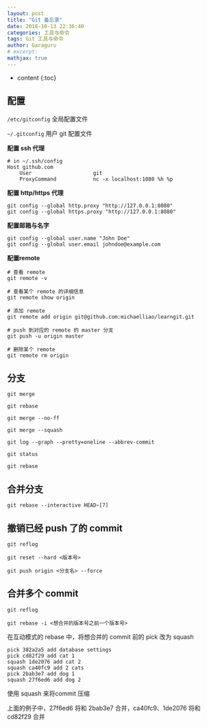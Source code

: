 ```yaml
---
layout: post
title: "Git 备忘录"
date: 2018-10-13 22:36:40
categories: 工具与命令
tags: Git 工具与命令
author: Garaguru
# excerpt: 
mathjax: true
---
```


* content
{:toc}

## 配置
`/etc/gitconfig` 全局配置文件

`~/.gitconfig` 用户 git 配置文件

**配置 ssh 代理**
```
# in ~/.ssh/config
Host github.com
    User                    git
    ProxyCommand            nc -x localhost:1080 %h %p
```
**配置 http/https 代理**
```
git config --global http.proxy "http://127.0.0.1:8080"
git config --global https.proxy "http://127.0.0.1:8080"
```

**配置邮箱与名字**
```
git config --global user.name "John Doe"
git config --global user.email johndoe@example.com
```

**配置remote**
```
# 查看 remote
git remote -v

# 查看某个 remote 的详细信息
git remote show origin

# 添加 remote
git remote add origin git@github.com:michaelliao/learngit.git

# push 到对应的 remote 的 master 分支
git push -u origin master

# 删除某个 remote
git remote rm origin
```

## 分支
```
git merge

git rebase

git merge --no-ff

git merge --squash

git log --graph --pretty=oneline --abbrev-commit

git status

git rebase
```

## 合并分支
```
git rebase --interactive HEAD~[7]
```

## 撤销已经 push 了的 commit
```
git reflog

git reset --hard <版本号> 

git push origin <分支名> --force
```

## 合并多个 commit
```
git reflog

git rebase -i <想合并的版本号之前一个版本号>
```

在互动模式的 rebase 中，将想合并的 commit 前的 pick 改为 squash
```
pick 382a2a5 add database settings
pick cd82f29 add cat 1
squash 1de2076 add cat 2
squash ca40fc9 add 2 cats
pick 2bab3e7 add dog 1
squash 27f6ed6 add dog 2
```

使用 squash 来将commit 压缩

上面的例子中，27f6ed6 将和 2bab3e7 合并，ca40fc9、1de2076 将和 cd82f29 合并